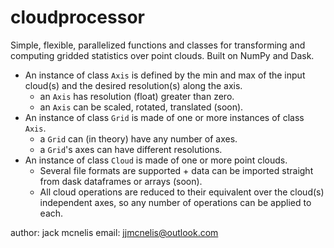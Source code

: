 # cloudprocessor

Simple, flexible, parallelized functions and classes for transforming and 
computing gridded statistics over point clouds. Built on NumPy and Dask.

- An instance of class `Axis` is defined by the min and max of the input 
  cloud(s) and the desired resolution(s) along the axis. 
  - an `Axis` has resolution (float) greater than zero.
  - an `Axis` can be scaled, rotated, translated (soon).
- An instance of class `Grid` is made of one or more instances of class `Axis`.
  - a `Grid` can (in theory) have any number of axes.
  - a `Grid`'s axes can have different resolutions.
- An instance of class `Cloud` is made of one or more point clouds.
  - Several file formats are supported + data can be imported straight from
    dask dataframes or arrays (soon).
  - All cloud operations are reduced to their equivalent over the cloud(s) 
    independent axes, so any number of operations can be applied to each.

author: jack mcnelis
email:  jjmcnelis@outlook.com
